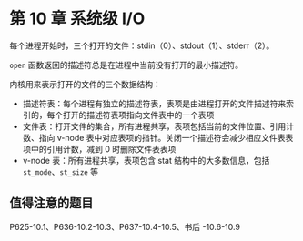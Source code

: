# 第 10 章 系统级 I/O

每个进程开始时，三个打开的文件：stdin（0）、stdout（1）、stderr（2）。

`open` 函数返回的描述符总是在进程中当前没有打开的最小描述符。

内核用来表示打开的文件的三个数据结构：

- 描述符表：每个进程有独立的描述符表，表项是由进程打开的文件描述符来索引的，每个打开的描述符表项指向文件表中的一个表项
- 文件表：打开文件的集合，所有进程共享，表项包括当前的文件位置、引用计数、指向 v-node 表中对应表项的指针。关闭一个描述符会减少相应文件表表项中的引用计数，减到 0 时删除文件表表项
- v-node 表：所有进程共享，表项包含 stat 结构中的大多数信息，包括 `st_mode`、`st_size` 等

## 值得注意的题目

P625-10.1、P636-10.2-10.3、P637-10.4-10.5、书后 -10.6-10.9
